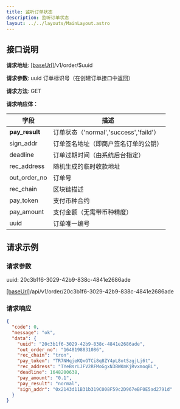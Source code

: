 ```yaml
---
title: 监听订单状态
description: 监听订单状态
layout: ../../layouts/MainLayout.astro
---
```


## 接口说明

**请求地址**: [[baseUrl]](/zh-CN/variables)/v1/order/$uuid

**请求参数**: uuid 订单标识号（在创建订单接口中返回）

**请求方法**: GET

**请求响应体**：

| 字段           | 描述                                   |
| -------------- | -------------------------------------- |
| **pay_result** | 订单状态（'normal','success','faild'） |
| sign_addr      | 订单签名地址（即商户签名订单的公钥）   |
| deadline       | 订单过期时间（由系统后台指定）         |
| rec_address    | 随机生成的临时收款地址                 |
| out_order_no   | 订单号                                 |
| rec_chain      | 区块链描述                             |
| pay_token      | 支付币种合约                           |
| pay_amount     | 支付金额（无需带币种精度）             |
| uuid           | 订单唯一编号                           |

## 请求示例

### 请求参数

uuid: 20c3b1f6-3029-42b9-838c-4841e2686ade

[[baseUrl]](/zh-CN/variables)/api/v1/order/20c3b1f6-3029-42b9-838c-4841e2686ade

### 请求响应

```json
{
  "code": 0,
  "message": "ok",
  "data": {
    "uuid": "20c3b1f6-3029-42b9-838c-4841e2686ade",
    "out_order_no": "1648198831086",
    "rec_chain": "tron",
    "pay_token": "TR7NHqjeKQxGTCi8q8ZY4pL8otSzgjLj6t",
    "rec_address": "TYeBsrLJFV2RFMoGgxN3BWKmKjRvxmoqBL",
    "deadline": 1648200638,
    "pay_amount": "0.1",
    "pay_result": "normal",
    "sign_addr": "0x2143d11B31b319C008F59c2D967eBF0E5ad2791d"
  }
}
```
